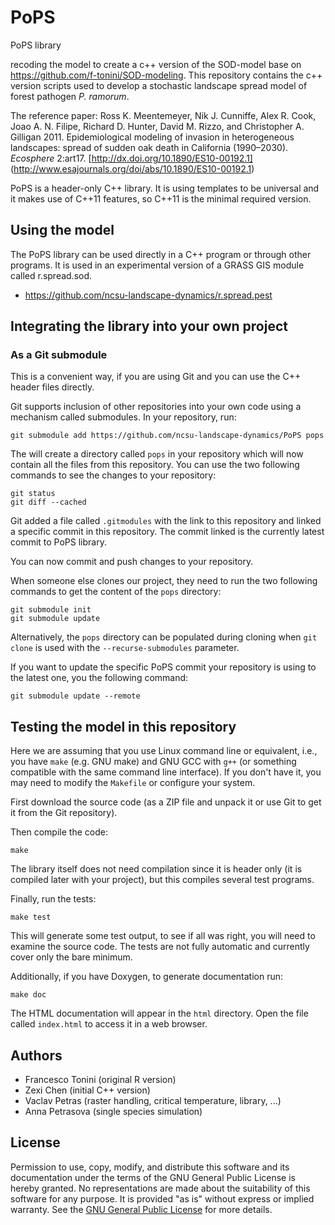 # PoPS

PoPS library

recoding the model to create a c++ version of the SOD-model base on https://github.com/f-tonini/SOD-modeling.
This repository contains the c++ version scripts used to develop a stochastic landscape spread model of forest pathogen *P. ramorum*.

The reference paper: Ross K. Meentemeyer, Nik J. Cunniffe, Alex R. Cook, Joao A. N. Filipe, Richard D. Hunter, David M. Rizzo, and Christopher A. Gilligan 2011. Epidemiological modeling of invasion in heterogeneous landscapes: spread of sudden oak death in California (1990–2030). *Ecosphere* 2:art17. [http://dx.doi.org/10.1890/ES10-00192.1] (http://www.esajournals.org/doi/abs/10.1890/ES10-00192.1) 

PoPS is a header-only C++ library. It is using templates to be
universal and it makes use of C++11 features, so C++11 is the minimal
required version.

## Using the model

The PoPS library can be used directly in a C++ program or through other
programs. It is used in an experimental version of a GRASS GIS module
called r.spread.sod.

* https://github.com/ncsu-landscape-dynamics/r.spread.pest

## Integrating the library into your own project

### As a Git submodule

This is a convenient way, if you are using Git and you can use the C++
header files directly.

Git supports inclusion of other repositories into your own code using
a mechanism called submodules. In your repository, run:

```
git submodule add https://github.com/ncsu-landscape-dynamics/PoPS pops
```

The will create a directory called `pops` in your repository which will
now contain all the files from this repository. You can use the two
following commands to see the changes to your repository:

```
git status
git diff --cached
```

Git added a file called `.gitmodules` with the link to this repository
and linked a specific commit in this repository. The commit linked is
the currently latest commit to PoPS library.

You can now commit and push changes to your repository.

When someone else clones our project, they need to run the two following
commands to get the content of the `pops` directory:

```
git submodule init
git submodule update
```

Alternatively, the `pops` directory can be populated during cloning
when `git clone` is used with the `--recurse-submodules` parameter.

If you want to update the specific PoPS commit your repository is using
to the latest one, you the following command:

```
git submodule update --remote
```

## Testing the model in this repository

Here we are assuming that you use Linux command line or equivalent,
i.e., you have `make` (e.g. GNU make) and GNU GCC with `g++`
(or something compatible with the same command line interface).
If you don't have it, you may need to modify the `Makefile` or configure
your system.

First download the source code (as a ZIP file and unpack it or use Git
to get it from the Git repository).

Then compile the code:

    make

The library itself does not need compilation since it is header only
(it is compiled later with your project), but this compiles several
test programs.

Finally, run the tests:

    make test

This will generate some test output, to see if all was right, you will
need to examine the source code. The tests are not fully automatic
and currently cover only the bare minimum.

Additionally, if you have Doxygen, to generate documentation run:

    make doc

The HTML documentation will appear in the `html` directory. Open the
file called `index.html` to access it in a web browser.

## Authors

* Francesco Tonini (original R version)
* Zexi Chen (initial C++ version)
* Vaclav Petras (raster handling, critical temperature, library, ...)
* Anna Petrasova (single species simulation)

## License

Permission to use, copy, modify, and distribute this software and
its documentation under the terms of the GNU General Public License
is hereby granted. No representations are made about the suitability
of this software for any purpose. It is provided "as is" without express
or implied warranty. See the
[GNU General Public License](https://www.gnu.org/licenses/old-licenses/gpl-2.0.html)
for more details.
